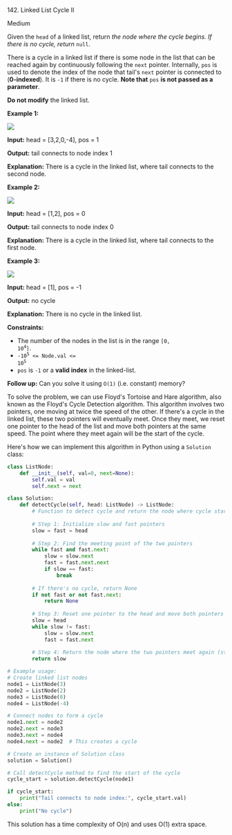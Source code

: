 142\. Linked List Cycle II

Medium

Given the `head` of a linked list, return _the node where the cycle begins. If there is no cycle, return_ `null`.

There is a cycle in a linked list if there is some node in the list that can be reached again by continuously following the `next` pointer. Internally, `pos` is used to denote the index of the node that tail's `next` pointer is connected to (**0-indexed**). It is `-1` if there is no cycle. **Note that** `pos` **is not passed as a parameter**.

**Do not modify** the linked list.

**Example 1:**

![](https://assets.leetcode.com/uploads/2018/12/07/circularlinkedlist.png)

**Input:** head = [3,2,0,-4], pos = 1

**Output:** tail connects to node index 1

**Explanation:** There is a cycle in the linked list, where tail connects to the second node. 

**Example 2:**

![](https://assets.leetcode.com/uploads/2018/12/07/circularlinkedlist_test2.png)

**Input:** head = [1,2], pos = 0

**Output:** tail connects to node index 0

**Explanation:** There is a cycle in the linked list, where tail connects to the first node. 

**Example 3:**

![](https://assets.leetcode.com/uploads/2018/12/07/circularlinkedlist_test3.png)

**Input:** head = [1], pos = -1

**Output:** no cycle

**Explanation:** There is no cycle in the linked list. 

**Constraints:**

*   The number of the nodes in the list is in the range <code>[0, 10<sup>4</sup>]</code>.
*   <code>-10<sup>5</sup> <= Node.val <= 10<sup>5</sup></code>
*   `pos` is `-1` or a **valid index** in the linked-list.

**Follow up:** Can you solve it using `O(1)` (i.e. constant) memory?

To solve the problem, we can use Floyd's Tortoise and Hare algorithm, also known as the Floyd's Cycle Detection algorithm. This algorithm involves two pointers, one moving at twice the speed of the other. If there's a cycle in the linked list, these two pointers will eventually meet. Once they meet, we reset one pointer to the head of the list and move both pointers at the same speed. The point where they meet again will be the start of the cycle.

Here's how we can implement this algorithm in Python using a `Solution` class:

```python
class ListNode:
    def __init__(self, val=0, next=None):
        self.val = val
        self.next = next

class Solution:
    def detectCycle(self, head: ListNode) -> ListNode:
        # Function to detect cycle and return the node where cycle starts
        
        # Step 1: Initialize slow and fast pointers
        slow = fast = head
        
        # Step 2: Find the meeting point of the two pointers
        while fast and fast.next:
            slow = slow.next
            fast = fast.next.next
            if slow == fast:
                break
        
        # If there's no cycle, return None
        if not fast or not fast.next:
            return None
        
        # Step 3: Reset one pointer to the head and move both pointers at the same speed
        slow = head
        while slow != fast:
            slow = slow.next
            fast = fast.next
        
        # Step 4: Return the node where the two pointers meet again (start of cycle)
        return slow

# Example usage:
# Create linked list nodes
node1 = ListNode(3)
node2 = ListNode(2)
node3 = ListNode(0)
node4 = ListNode(-4)

# Connect nodes to form a cycle
node1.next = node2
node2.next = node3
node3.next = node4
node4.next = node2  # This creates a cycle

# Create an instance of Solution class
solution = Solution()

# Call detectCycle method to find the start of the cycle
cycle_start = solution.detectCycle(node1)

if cycle_start:
    print("Tail connects to node index:", cycle_start.val)
else:
    print("No cycle")
```

This solution has a time complexity of O(n) and uses O(1) extra space.